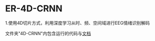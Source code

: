 # ER-4D-CRNN
1.使用4D切片方式，利用深度学习从时、频、空间域进行EEG情绪识别解码

文件夹"4D-CRNN"内包含运行的代码与[文档](https://github.com/lwlBCI/ER-4D-CRNN/blob/main/4D-CRNN/4D-CRNN.md)

